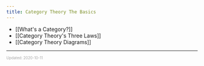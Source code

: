 ```yaml
---
title: Category Theory The Basics
---
```


- [[What's a Category?]]
- [[Category Theory's Three Laws]]
- [[Category Theory Diagrams]]

---

<sup><sub><font color="#a6a6a6">Updated: 2020-10-11</font></sub></sup>
